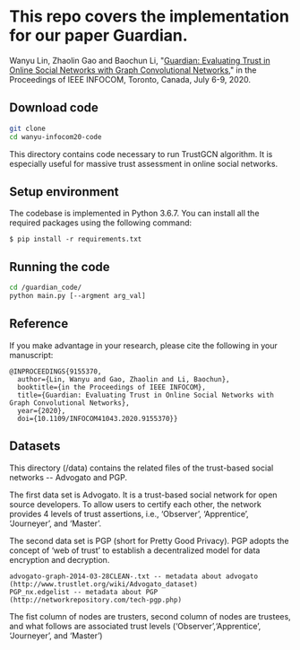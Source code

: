 # This repo covers the implementation for our paper Guardian.
Wanyu Lin, Zhaolin Gao and Baochun Li, "[Guardian: Evaluating Trust in Online Social Networks with Graph Convolutional Networks](https://wanyu-lin.github.io/assets/publications/wlin-infocom20.pdf)," in the Proceedings of IEEE INFOCOM, Toronto, Canada, July 6-9, 2020.

## Download code
```sh  
git clone 
cd wanyu-infocom20-code  
```
This directory contains code necessary to run TrustGCN algorithm. It is especially useful for massive trust assessment in online social networks. 


## Setup environment
The codebase is implemented in Python 3.6.7. You can install all the required packages using the following command:

	$ pip install -r requirements.txt


## Running the code
```sh
cd /guardian_code/
python main.py [--argment arg_val]
```
## Reference
If you make advantage in your research, please cite the following in your manuscript:
```
@INPROCEEDINGS{9155370,
  author={Lin, Wanyu and Gao, Zhaolin and Li, Baochun},
  booktitle={in the Proceedings of IEEE INFOCOM}, 
  title={Guardian: Evaluating Trust in Online Social Networks with Graph Convolutional Networks}, 
  year={2020},
  doi={10.1109/INFOCOM41043.2020.9155370}}
```

## Datasets

This directory (/data) contains the related files of the trust-based social networks -- Advogato and PGP. 

The first data set is Advogato. It is a trust-based social network for open source developers. To allow users to certify each other, the network provides 4 levels of trust assertions, i.e., ‘Observer’, ‘Apprentice’, ‘Journeyer’, and ‘Master’.

The second data set is PGP (short for Pretty Good Privacy). PGP adopts the concept of ‘web of trust’ to establish a decentralized model for data encryption and decryption.
	
	advogato-graph-2014-03-28CLEAN-.txt -- metadata about advogato (http://www.trustlet.org/wiki/Advogato_dataset)
    PGP_nx.edgelist -- metadata about PGP (http://networkrepository.com/tech-pgp.php)
    

 The fist column of nodes are trusters, second column of nodes are trustees, and what follows are associated trust levels (‘Observer’,‘Apprentice’, ‘Journeyer’, and ‘Master’)
